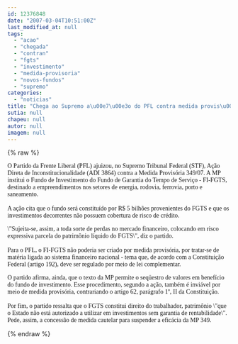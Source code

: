 ```yaml
---
id: 12376848
date: "2007-03-04T10:51:00Z"
last_modified_at: null
tags:
  - "acao"
  - "chegada"
  - "contran"
  - "fgts"
  - "investimento"
  - "medida-provisoria"
  - "novos-fundos"
  - "supremo"
categories:
  - "noticias"
title: "Chega ao Supremo a\u00e7\u00e3o do PFL contra medida provis\u00f3ria que institui fundo de investimento FGTS"
sutia: null
chapeu: null
autor: null
imagem: null
---
```

{% raw %}
<p><P><FONT face=Verdana>O Partido da Frente Liberal (PFL) ajuizou, no Supremo Tribunal Federal (STF), Ação Direta de Inconstitucionalidade (ADI 3864) contra a Medida Provisória 349/07. A MP institui o Fundo de Investimento do Fundo de Garantia do Tempo de Serviço - FI-FGTS, destinado a empreendimentos nos setores de energia, rodovia, ferrovia, porto e saneamento.<BR><BR>A ação cita que o fundo será constituído por R$ 5 bilhões provenientes do FGTS e que os investimentos decorrentes não possuem cobertura de risco de crédito. </FONT></P></p>
<p><P><FONT face=Verdana>\"Sujeita-se, assim, a toda sorte de perdas no mercado financeiro, colocando em risco expressiva parcela do patrimônio líquido do FGTS\", diz o partido.<BR><BR>Para o PFL, o FI-FGTS não poderia ser criado por medida provisória, por tratar-se de matéria ligada ao sistema financeiro nacional - tema que, de acordo com a Constituição Federal (artigo 192), deve ser regulado por meio de lei complementar. </FONT></P></p>
<p><P><FONT face=Verdana>O partido afirma, ainda, que o texto da MP permite o seqüestro de valores em benefício do fundo de investimento. Esse procedimento, segundo a ação, também é inviável por meio de medida provisória, contrariando o artigo 62, parágrafo 1º, II da Constituição.<BR><BR>Por fim, o partido ressalta que o FGTS constitui direito do trabalhador, patrimônio \"que o Estado não está autorizado a utilizar em investimentos sem garantia de rentabilidade\". Pede, assim, a concessão de medida cautelar para suspender a eficácia da MP 349. </P></FONT> </p>
{% endraw %}